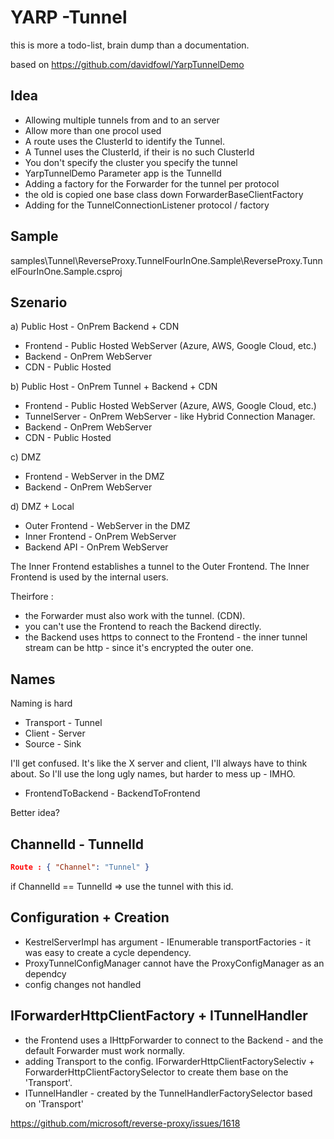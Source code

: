 # YARP -Tunnel

this is more a todo-list, brain dump than a documentation.

based on https://github.com/davidfowl/YarpTunnelDemo

## Idea

- Allowing multiple tunnels from and to an server
- Allow more than one procol used
- A route uses the ClusterId to identify the Tunnel.
- A Tunnel uses the ClusterId, if their is no such ClusterId
- You don't specify the cluster you specify the tunnel
- YarpTunnelDemo Parameter app is the TunnelId
- Adding a factory for the Forwarder for the tunnel per protocol
- the old is copied one base class down ForwarderBaseClientFactory
- Adding for the TunnelConnectionListener protocol / factory

## Sample

samples\Tunnel\ReverseProxy.TunnelFourInOne.Sample\ReverseProxy.TunnelFourInOne.Sample.csproj

## Szenario

a) Public Host - OnPrem Backend + CDN

- Frontend - Public Hosted WebServer (Azure, AWS, Google Cloud, etc.)
- Backend - OnPrem WebServer
- CDN - Public Hosted

b) Public Host - OnPrem Tunnel + Backend + CDN

- Frontend - Public Hosted WebServer (Azure, AWS, Google Cloud, etc.)
- TunnelServer - OnPrem WebServer - like Hybrid Connection Manager.
- Backend - OnPrem WebServer
- CDN - Public Hosted

c) DMZ
- Frontend - WebServer in the DMZ
- Backend - OnPrem WebServer

d) DMZ + Local
- Outer Frontend - WebServer in the DMZ
- Inner Frontend - OnPrem WebServer
- Backend API - OnPrem WebServer

The Inner Frontend establishes a tunnel to the Outer Frontend.
The Inner Frontend is used by the internal users.

Theirfore :

- the Forwarder must also work with the tunnel. (CDN).
- you can't use the Frontend to reach the Backend directly.
- the Backend uses https to connect to the Frontend - the inner tunnel stream can be http - since it's encrypted the outer one.

## Names

Naming is hard

- Transport - Tunnel
- Client - Server
- Source - Sink

I'll get confused. It's like the X server and client, I'll always have to think about.
So I'll use the long ugly names, but harder to mess up - IMHO.

- FrontendToBackend - BackendToFrontend

Better idea?

## ChannelId - TunnelId

```json
Route : { "Channel": "Tunnel" }
```
if ChannelId == TunnelId => use the tunnel with this id.

## Configuration + Creation

- KestrelServerImpl has argument - IEnumerable<IConnectionListenerFactory> transportFactories - it was easy to create a cycle dependency.
- ProxyTunnelConfigManager cannot have the ProxyConfigManager as an dependcy
- config changes not handled

## IForwarderHttpClientFactory + ITunnelHandler

- the Frontend uses a IHttpForwarder to connect to the Backend - and the default Forwarder must work normally.
- adding Transport to the config. IForwarderHttpClientFactorySelectiv + ForwarderHttpClientFactorySelector to create them base on the 'Transport'.
- ITunnelHandler - created by the TunnelHandlerFactorySelector based on 'Transport'



https://github.com/microsoft/reverse-proxy/issues/1618
